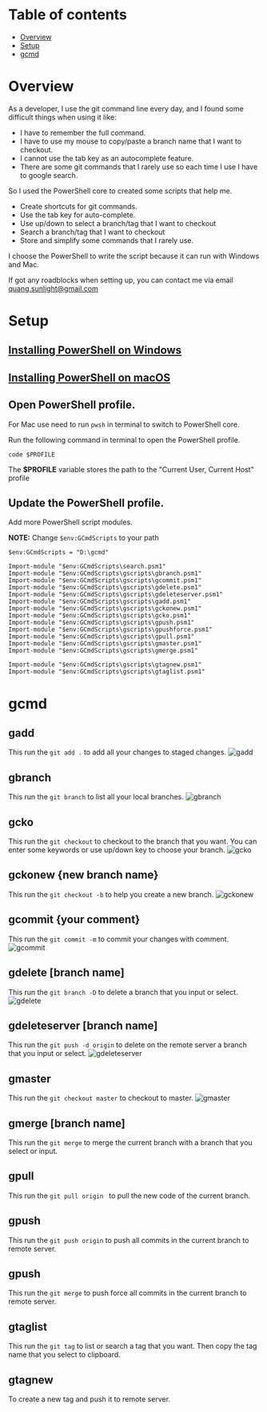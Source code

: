 # Table of contents
- [Overview](#overview)
- [Setup](#setup)
- [gcmd](#gcmd)

# Overview
As a developer, I use the git command line every day, and I found some difficult things when using it like:
- I have to remember the full command.
- I have to use my mouse to copy/paste a branch name that I want to checkout.
- I cannot use the tab key as an autocomplete feature.
- There are some git commands that I rarely use so each time I use I have to google search.

So I used the PowerShell core to created some scripts that help me.
- Create shortcuts for git commands.
- Use the tab key for auto-complete.
- Use up/down to select a branch/tag that I want to checkout
- Search a branch/tag that I want to checkout
- Store and simplify some commands that I rarely use.

I choose the PowerShell to write the script because it can run with Windows and Mac.

If got any roadblocks when setting up, you can contact me via email quang.sunlight@gmail.com

# Setup

## [Installing PowerShell on Windows](https://docs.microsoft.com/en-us/powershell/scripting/install/installing-powershell-core-on-windows?view=powershell-7)

## [Installing PowerShell on macOS](https://docs.microsoft.com/en-us/powershell/scripting/install/installing-powershell-core-on-macos?view=powershell-7)

## Open PowerShell profile. 
For Mac use need to run `pwsh` in terminal to switch to PowerShell core.

Run the following command in terminal to open the PowerShell profile.
```
code $PROFILE
```

The **$PROFILE** variable stores the path to the "Current User, Current Host" profile

## Update the PowerShell profile.

Add more PowerShell script modules.

**NOTE:** Change `$env:GCmdScripts` to your path
```
$env:GCmdScripts = "D:\gcmd"

Import-module "$env:GCmdScripts\search.psm1"
Import-module "$env:GCmdScripts\gscripts\gbranch.psm1"
Import-module "$env:GCmdScripts\gscripts\gcommit.psm1"
Import-module "$env:GCmdScripts\gscripts\gdelete.psm1"
Import-module "$env:GCmdScripts\gscripts\gdeleteserver.psm1"
Import-module "$env:GCmdScripts\gscripts\gadd.psm1"
Import-module "$env:GCmdScripts\gscripts\gckonew.psm1"
Import-module "$env:GCmdScripts\gscripts\gcko.psm1"
Import-module "$env:GCmdScripts\gscripts\gpush.psm1"
Import-module "$env:GCmdScripts\gscripts\gpushforce.psm1"
Import-module "$env:GCmdScripts\gscripts\gpull.psm1"
Import-module "$env:GCmdScripts\gscripts\gmaster.psm1"
Import-module "$env:GCmdScripts\gscripts\gmerge.psm1"

Import-module "$env:GCmdScripts\gscripts\gtagnew.psm1"
Import-module "$env:GCmdScripts\gscripts\gtaglist.psm1"
```
# gcmd

## gadd
This run the `git add .` to add all your changes to staged changes.
![gadd](/assets/gadd.gif)

## gbranch
This run the `git branch` to list all your local branches.
![gbranch](/assets/gbranch.gif)

## gcko
This run the `git checkout` to checkout to the branch that you want.
You can enter some keywords or use up/down key to choose your branch.
![gcko](/assets/gcko.gif)

## gckonew {new branch name}
This run the `git checkout -b` to help you create a new branch.
![gckonew](/assets/gckonew.gif)

## gcommit {your comment}
This run the `git commit -m` to commit your changes with comment.
![gcommit](/assets/gcommit.gif)


## gdelete [branch name]
This run the `git branch -D` to delete a branch that you input or select.
![gdelete](/assets/gdelete.gif)

## gdeleteserver [branch name]
This run the `git push -d origin` to delete on the remote server a branch that you input or select.
![gdeleteserver](/assets/gdeleteserver.gif)

## gmaster
This run the `git checkout master` to checkout to master.
![gmaster](/assets/gmaster.gif)

## gmerge [branch name]
This run the `git merge` to merge the current branch with a branch that you select or input.

## gpull
This run the `git pull origin ` to pull the new code of the current branch.

## gpush
This run the `git push origin` to push all commits in the current branch to remote server.

## gpush
This run the `git merge` to push force all commits in the current branch to remote server.

## gtaglist
This run the `git tag` to list or search a tag that you want. Then copy the tag name that you select to clipboard.

## gtagnew
To create a new tag and push it to remote server.